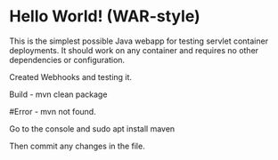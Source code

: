 Hello World! (WAR-style)
===============

This is the simplest possible Java webapp for testing servlet container deployments.  It should work on any container and requires no other dependencies or configuration.

Created Webhooks and testing it.

Build - mvn clean package

#Error - mvn not found.

Go to the console and sudo apt install maven

Then commit any changes in the file.
